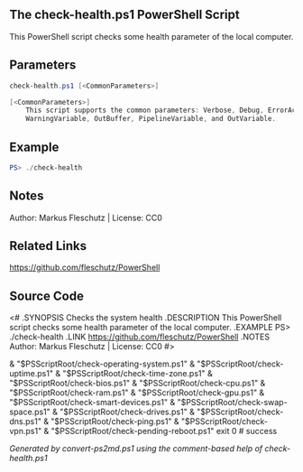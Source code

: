 ## The check-health.ps1 PowerShell Script

This PowerShell script checks some health parameter of the local computer.

## Parameters
```powershell
check-health.ps1 [<CommonParameters>]

[<CommonParameters>]
    This script supports the common parameters: Verbose, Debug, ErrorAction, ErrorVariable, WarningAction, 
    WarningVariable, OutBuffer, PipelineVariable, and OutVariable.
```

## Example
```powershell
PS> ./check-health

```

## Notes
Author: Markus Fleschutz | License: CC0

## Related Links
https://github.com/fleschutz/PowerShell

## Source Code
<#
.SYNOPSIS
	Checks the system health 
.DESCRIPTION
	This PowerShell script checks some health parameter of the local computer.
.EXAMPLE
	PS> ./check-health
.LINK
	https://github.com/fleschutz/PowerShell
.NOTES
	Author: Markus Fleschutz | License: CC0
#>

& "$PSScriptRoot/check-operating-system.ps1"
& "$PSScriptRoot/check-uptime.ps1"
& "$PSScriptRoot/check-time-zone.ps1"
& "$PSScriptRoot/check-bios.ps1"
& "$PSScriptRoot/check-cpu.ps1"
& "$PSScriptRoot/check-ram.ps1"
& "$PSScriptRoot/check-gpu.ps1"
& "$PSScriptRoot/check-smart-devices.ps1"
& "$PSScriptRoot/check-swap-space.ps1"
& "$PSScriptRoot/check-drives.ps1"
& "$PSScriptRoot/check-dns.ps1"
& "$PSScriptRoot/check-ping.ps1"
& "$PSScriptRoot/check-vpn.ps1"
& "$PSScriptRoot/check-pending-reboot.ps1"
exit 0 # success

*Generated by convert-ps2md.ps1 using the comment-based help of check-health.ps1*
